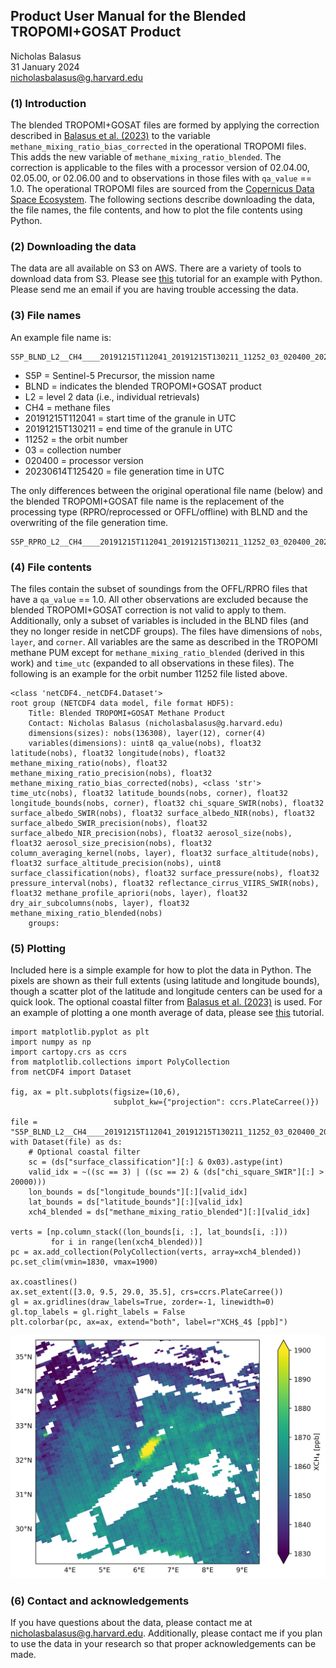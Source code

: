 ## Product User Manual for the Blended TROPOMI+GOSAT Product
Nicholas Balasus\
31 January 2024\
nicholasbalasus@g.harvard.edu

### (1) Introduction
The blended TROPOMI+GOSAT files are formed by applying the correction described in [Balasus et al. (2023)](https://doi.org/10.5194/amt-16-3787-2023) to the variable `methane_mixing_ratio_bias_corrected` in the operational TROPOMI files. This adds the new variable of `methane_mixing_ratio_blended`. The correction is applicable to the files with a processor version of 02.04.00, 02.05.00, or 02.06.00 and to observations in those files with `qa_value` == 1.0. The operational TROPOMI files are sourced from the [Copernicus Data Space Ecosystem](https://dataspace.copernicus.eu). The following sections describe downloading the data, the file names, the file contents, and how to plot the file contents using Python.

### (2) Downloading the data
The data are all available on S3 on AWS. There are a variety of tools to download data from S3. Please see [this](https://github.com/nicholasbalasus/write_blended_files/blob/main/resources/aws_tutorial_2.ipynb) tutorial for an example with Python. Please send me an email if you are having trouble accessing the data.

### (3) File names
An example file name is:
```
S5P_BLND_L2__CH4____20191215T112041_20191215T130211_11252_03_020400_20230614T125420.nc
```
- S5P = Sentinel-5 Precursor, the mission name
- BLND = indicates the blended TROPOMI+GOSAT product
- L2 = level 2 data (i.e., individual retrievals)
- CH4 = methane files
- 20191215T112041 = start time of the granule in UTC
- 20191215T130211 = end time of the granule in UTC
- 11252 = the orbit number
- 03 = collection number
- 020400 = processor version
- 20230614T125420 = file generation time in UTC

The only differences between the original operational file name (below) and the blended TROPOMI+GOSAT file name is the replacement of the processing type (RPRO/reprocessed or OFFL/offline) with BLND and the overwriting of the file generation time.
```
S5P_RPRO_L2__CH4____20191215T112041_20191215T130211_11252_03_020400_20221119T003414.nc
```

### (4) File contents
The files contain the subset of soundings from the OFFL/RPRO files that have a `qa_value` == 1.0. All other observations are excluded because the blended TROPOMI+GOSAT correction is not valid to apply to them. Additionally, only a subset of variables is included in the BLND files (and they no longer reside in netCDF groups). The files have dimensions of `nobs`, `layer`, and `corner`. All variables are the same as described in the TROPOMI methane PUM except for `methane_mixing_ratio_blended` (derived in this work) and `time_utc` (expanded to all observations in these files). The following is an example for the orbit number 11252 file listed above.
```
<class 'netCDF4._netCDF4.Dataset'>
root group (NETCDF4 data model, file format HDF5):
    Title: Blended TROPOMI+GOSAT Methane Product
    Contact: Nicholas Balasus (nicholasbalasus@g.harvard.edu)
    dimensions(sizes): nobs(136308), layer(12), corner(4)
    variables(dimensions): uint8 qa_value(nobs), float32 latitude(nobs), float32 longitude(nobs), float32 methane_mixing_ratio(nobs), float32 methane_mixing_ratio_precision(nobs), float32 methane_mixing_ratio_bias_corrected(nobs), <class 'str'> time_utc(nobs), float32 latitude_bounds(nobs, corner), float32 longitude_bounds(nobs, corner), float32 chi_square_SWIR(nobs), float32 surface_albedo_SWIR(nobs), float32 surface_albedo_NIR(nobs), float32 surface_albedo_SWIR_precision(nobs), float32 surface_albedo_NIR_precision(nobs), float32 aerosol_size(nobs), float32 aerosol_size_precision(nobs), float32 column_averaging_kernel(nobs, layer), float32 surface_altitude(nobs), float32 surface_altitude_precision(nobs), uint8 surface_classification(nobs), float32 surface_pressure(nobs), float32 pressure_interval(nobs), float32 reflectance_cirrus_VIIRS_SWIR(nobs), float32 methane_profile_apriori(nobs, layer), float32 dry_air_subcolumns(nobs, layer), float32 methane_mixing_ratio_blended(nobs)
    groups: 
```

### (5) Plotting
Included here is a simple example for how to plot the data in Python. The pixels are shown as their full extents (using latitude and longitude bounds), though a scatter plot of the latitude and longitude centers can be used for a quick look. The optional coastal filter from [Balasus et al. (2023)](https://doi.org/10.5194/amt-16-3787-2023) is used. For an example of plotting a one month average of data, please see [this](https://github.com/nicholasbalasus/write_blended_files/blob/main/resources/aws_tutorial_1.ipynb) tutorial.

```
import matplotlib.pyplot as plt
import numpy as np
import cartopy.crs as ccrs
from matplotlib.collections import PolyCollection
from netCDF4 import Dataset

fig, ax = plt.subplots(figsize=(10,6),
                       subplot_kw={"projection": ccrs.PlateCarree()})

file = "S5P_BLND_L2__CH4____20191215T112041_20191215T130211_11252_03_020400_20230614T125420.nc"
with Dataset(file) as ds:
    # Optional coastal filter
    sc = (ds["surface_classification"][:] & 0x03).astype(int)
    valid_idx = ~((sc == 3) | ((sc == 2) & (ds["chi_square_SWIR"][:] > 20000)))
    lon_bounds = ds["longitude_bounds"][:][valid_idx]
    lat_bounds = ds["latitude_bounds"][:][valid_idx]
    xch4_blended = ds["methane_mixing_ratio_blended"][:][valid_idx]

verts = [np.column_stack((lon_bounds[i, :], lat_bounds[i, :]))
         for i in range(len(xch4_blended))]
pc = ax.add_collection(PolyCollection(verts, array=xch4_blended))
pc.set_clim(vmin=1830, vmax=1900)

ax.coastlines()
ax.set_extent([3.0, 9.5, 29.0, 35.5], crs=ccrs.PlateCarree())
gl = ax.gridlines(draw_labels=True, zorder=-1, linewidth=0)
gl.top_labels = gl.right_labels = False
plt.colorbar(pc, ax=ax, extend="both", label=r"XCH$_4$ [ppb]")
```
![](resources/example.png)

### (6) Contact and acknowledgements
If you have questions about the data, please contact me at nicholasbalasus@g.harvard.edu. Additionally, please contact me if you plan to use the data in your research so that proper acknowledgements can be made.

